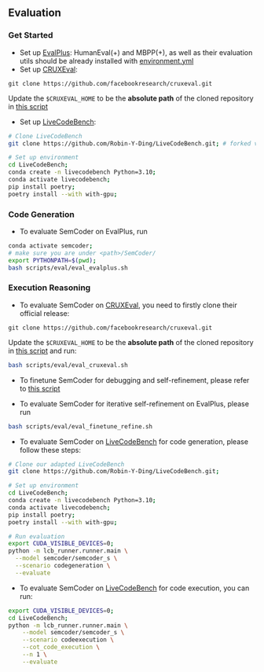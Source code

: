 ## Evaluation

### Get Started

- Set up [EvalPlus](https://github.com/evalplus/evalplus): HumanEval(+) and MBPP(+), as well as their evaluation utils should be already installed with [environment.yml](environment.yml)
- Set up [CRUXEval](https://github.com/evalplus/evalplus):
```
git clone https://github.com/facebookresearch/cruxeval.git
```

Update the `$CRUXEVAL_HOME` to be the **absolute path** of the cloned repository in [this script](scripts/eval/eval_cruxeval.sh)
- Set up [LiveCodeBench](https://livecodebench.github.io/):
```sh
# Clone LiveCodeBench
git clone https://github.com/Robin-Y-Ding/LiveCodeBench.git; # forked version with SemCoder customization

# Set up environment
cd LiveCodeBench;
conda create -n livecodebench Python=3.10;
conda activate livecodebench;
pip install poetry;
poetry install --with with-gpu;
```

### Code Generation

- To evaluate SemCoder on EvalPlus, run
```sh
conda activate semcoder;
# make sure you are under <path>/SemCoder/
export PYTHONPATH=$(pwd);
bash scripts/eval/eval_evalplus.sh
```

### Execution Reasoning
- To evaluate SemCoder on [CRUXEval](https://github.com/evalplus/evalplus), you need to firstly clone their official release:

```
git clone https://github.com/facebookresearch/cruxeval.git
```

Update the `$CRUXEVAL_HOME` to be the **absolute path** of the cloned repository in [this script](scripts/eval/eval_cruxeval.sh) and run:

```sh
bash scripts/eval/eval_cruxeval.sh
```

- To finetune SemCoder for debugging and self-refinement, please refer to [this script](scripts/train/finetune_refine.sh)

- To evaluate SemCoder for iterative self-refinement on EvalPlus, please run 

```sh
bash scripts/eval/eval_finetune_refine.sh
```

- To evaluate SemCoder on [LiveCodeBench](https://livecodebench.github.io/) for code generation, please follow these steps:

```sh
# Clone our adapted LiveCodeBench
git clone https://github.com/Robin-Y-Ding/LiveCodeBench.git;

# Set up environment
cd LiveCodeBench;
conda create -n livecodebench Python=3.10;
conda activate livecodebench;
pip install poetry;
poetry install --with with-gpu;

# Run evaluation
export CUDA_VISIBLE_DEVICES=0;
python -m lcb_runner.runner.main \
  --model semcoder/semcoder_s \
  --scenario codegeneration \
  --evaluate

```
- To evaluate SemCoder on [LiveCodeBench](https://livecodebench.github.io/) for code execution, you can run:

```sh
export CUDA_VISIBLE_DEVICES=0;
cd LiveCodeBench;
python -m lcb_runner.runner.main \
    --model semcoder/semcoder_s \
    --scenario codeexecution \
    --cot_code_execution \
    --n 1 \
    --evaluate
```